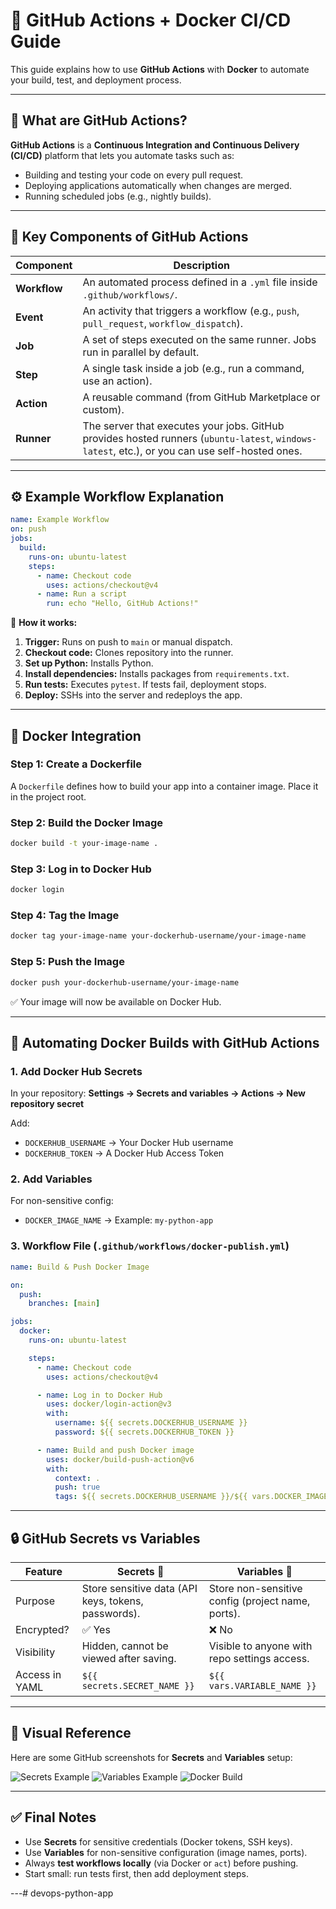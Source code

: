 
# 🚀 GitHub Actions + Docker CI/CD Guide

This guide explains how to use **GitHub Actions** with **Docker** to automate your build, test, and deployment process.

---

## 🔹 What are GitHub Actions?

**GitHub Actions** is a **Continuous Integration and Continuous Delivery (CI/CD)** platform that lets you automate tasks such as:

* Building and testing your code on every pull request.
* Deploying applications automatically when changes are merged.
* Running scheduled jobs (e.g., nightly builds).

---

## 🔑 Key Components of GitHub Actions

| Component    | Description                                                                                                                                    |
| ------------ | ---------------------------------------------------------------------------------------------------------------------------------------------- |
| **Workflow** | An automated process defined in a `.yml` file inside `.github/workflows/`.                                                                     |
| **Event**    | An activity that triggers a workflow (e.g., `push`, `pull_request`, `workflow_dispatch`).                                                      |
| **Job**      | A set of steps executed on the same runner. Jobs run in parallel by default.                                                                   |
| **Step**     | A single task inside a job (e.g., run a command, use an action).                                                                               |
| **Action**   | A reusable command (from GitHub Marketplace or custom).                                                                                        |
| **Runner**   | The server that executes your jobs. GitHub provides hosted runners (`ubuntu-latest`, `windows-latest`, etc.), or you can use self-hosted ones. |

---

## ⚙️ Example Workflow Explanation

```yaml
name: Example Workflow
on: push
jobs:
  build:
    runs-on: ubuntu-latest
    steps:
      - name: Checkout code
        uses: actions/checkout@v4
      - name: Run a script
        run: echo "Hello, GitHub Actions!"
```

📌 **How it works:**

1. **Trigger:** Runs on push to `main` or manual dispatch.
2. **Checkout code:** Clones repository into the runner.
3. **Set up Python:** Installs Python.
4. **Install dependencies:** Installs packages from `requirements.txt`.
5. **Run tests:** Executes `pytest`. If tests fail, deployment stops.
6. **Deploy:** SSHs into the server and redeploys the app.

---

## 🐳 Docker Integration

### **Step 1: Create a Dockerfile**

A `Dockerfile` defines how to build your app into a container image. Place it in the project root.

### **Step 2: Build the Docker Image**

```bash
docker build -t your-image-name .
```

### **Step 3: Log in to Docker Hub**

```bash
docker login
```

### **Step 4: Tag the Image**

```bash
docker tag your-image-name your-dockerhub-username/your-image-name
```

### **Step 5: Push the Image**

```bash
docker push your-dockerhub-username/your-image-name
```

✅ Your image will now be available on Docker Hub.

---

## 🤖 Automating Docker Builds with GitHub Actions

### **1. Add Docker Hub Secrets**

In your repository:
**Settings → Secrets and variables → Actions → New repository secret**

Add:

* `DOCKERHUB_USERNAME` → Your Docker Hub username
* `DOCKERHUB_TOKEN` → A Docker Hub Access Token

### **2. Add Variables**

For non-sensitive config:

* `DOCKER_IMAGE_NAME` → Example: `my-python-app`

### **3. Workflow File (`.github/workflows/docker-publish.yml`)**

```yaml
name: Build & Push Docker Image

on:
  push:
    branches: [main]

jobs:
  docker:
    runs-on: ubuntu-latest

    steps:
      - name: Checkout code
        uses: actions/checkout@v4

      - name: Log in to Docker Hub
        uses: docker/login-action@v3
        with:
          username: ${{ secrets.DOCKERHUB_USERNAME }}
          password: ${{ secrets.DOCKERHUB_TOKEN }}

      - name: Build and push Docker image
        uses: docker/build-push-action@v6
        with:
          context: .
          push: true
          tags: ${{ secrets.DOCKERHUB_USERNAME }}/${{ vars.DOCKER_IMAGE_NAME }}:latest
```

---

## 🔒 GitHub Secrets vs Variables

| Feature        | **Secrets** 🔑                                      | **Variables** 📝                                  |
| -------------- | --------------------------------------------------- | ------------------------------------------------- |
| Purpose        | Store sensitive data (API keys, tokens, passwords). | Store non-sensitive config (project name, ports). |
| Encrypted?     | ✅ Yes                                               | ❌ No                                              |
| Visibility     | Hidden, cannot be viewed after saving.              | Visible to anyone with repo settings access.      |
| Access in YAML | `${{ secrets.SECRET_NAME }}`                        | `${{ vars.VARIABLE_NAME }}`                       |

---

## 📸 Visual Reference

Here are some GitHub screenshots for **Secrets** and **Variables** setup:

![Secrets Example](https://github.com/user-attachments/assets/4e8301d9-5848-471b-a89c-d5a6e9cb4ebd)
![Variables Example](https://github.com/user-attachments/assets/3bb09f99-b56e-4b4b-84ee-f5fd9a94c1b2)
![Docker Build](https://github.com/user-attachments/assets/ebbb19bd-5efd-4801-b61f-823a68dfefe1)

---

## ✅ Final Notes

* Use **Secrets** for sensitive credentials (Docker tokens, SSH keys).
* Use **Variables** for non-sensitive configuration (image names, ports).
* Always **test workflows locally** (via Docker or `act`) before pushing.
* Start small: run tests first, then add deployment steps.

---# devops-python-app
